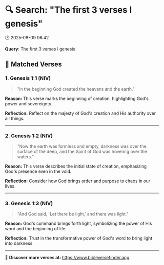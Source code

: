 # 🔍 Search: "The first 3 verses I genesis"
🕒 2025-08-09 06:42

**Query:** The first 3 verses I genesis

## 📖 Matched Verses

### 1. Genesis 1:1 (NIV)
> "In the beginning God created the heavens and the earth."

**Reason:** This verse marks the beginning of creation, highlighting God's power and sovereignty.

**Reflection:** Reflect on the majesty of God's creation and His authority over all things.

---

### 2. Genesis 1:2 (NIV)
> "Now the earth was formless and empty, darkness was over the surface of the deep, and the Spirit of God was hovering over the waters."

**Reason:** This verse describes the initial state of creation, emphasizing God's presence even in the void.

**Reflection:** Consider how God brings order and purpose to chaos in our lives.

---

### 3. Genesis 1:3 (NIV)
> "And God said, 'Let there be light,' and there was light."

**Reason:** God's command brings forth light, symbolizing the power of His word and the beginning of life.

**Reflection:** Trust in the transformative power of God's word to bring light into darkness.

---

🔗 **Discover more verses at:** https://www.bibleversefinder.app
